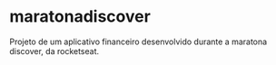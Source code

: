 # maratonadiscover
Projeto  de um aplicativo financeiro desenvolvido durante a maratona discover, da rocketseat.
